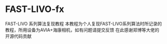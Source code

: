 # FAST-LIVO-fx
FAST-LIVO 系列算法复现教程 本教程为个人复现FAST-LIVO系列算法时所记录的教程，所用设备为AVIA+海康相机，如有问题请提交反馈
在此感谢郑博等大佬的开源代码贡献
